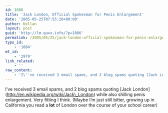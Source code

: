 ```yaml
---
id: 1086
title: 'Jack London, Official Spokesman for Penis Enlargement'
date: '2005-05-25T07:55:20+00:00'
author: Kellan
layout: post
guid: 'http://lm.quxx.info/?p=1086'
permalink: /2005/05/25/jack-london-official-spokesman-for-penis-enlargement/
typo_id:
    - '1084'
mt_id:
    - '2979'
link_related:
    - ''
raw_content:
    - 'I\''ve received 3 email spams, and 2 blog spams quoting [Jack London](http://en.wikipedia.org/wiki/Jack_London) while also shilling penis enlargement.  Very fitting I think. (Maybe I\''m just still bitter, growing up in California you read a **lot** of London over the course of your school career)'
---
```


I’ve received 3 email spams, and 2 blog spams quoting \[Jack London\](http://en.wikipedia.org/wiki/Jack\_London) while also shilling penis enlargement. Very fitting I think. (Maybe I’m just still bitter, growing up in California you read a **lot** of London over the course of your school career)